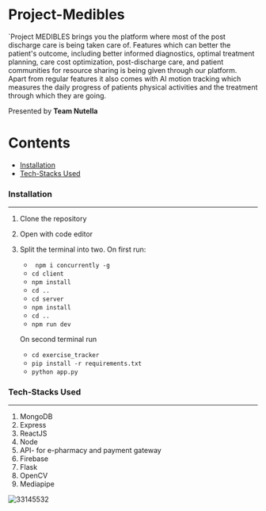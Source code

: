# Project-Medibles

`Project MEDIBLES brings you the platform where most of the post discharge care is being taken care of. Features which can better the patient's outcome, including better informed diagnostics, optimal treatment planning, care cost optimization, post-discharge care, and patient communities for resource sharing is being given through our platform. <br/>
Apart from regular features it also comes with AI motion tracking which measures the daily progress of patients physical activities and the treatment through which they are going.

Presented by <b>Team Nutella</b>


Contents
========

 * [Installation](#installation)
 * [Tech-Stacks Used](#Tech-Stacks-Used)


### Installation
---

1. Clone the repository
2. Open with code editor
3. Split the terminal into two.
    On first run:
    + ` npm i concurrently -g`
    + ` cd client `
    + ` npm install `
    + ` cd .. `
    + ` cd server `
    + ` npm install `
    + ` cd .. `
    + ` npm run dev `
    
    On second terminal run
    + ` cd exercise_tracker `
    + ` pip install -r requirements.txt `
    + ` python app.py `
    

### Tech-Stacks Used
---
<ol>
<li>MongoDB
<li>Express
<br/>
<li>ReactJS
<br/>
<li>Node
<br/>
<li>API- for e-pharmacy and payment gateway
<br/>
<li>Firebase
<br/>
<li>Flask
<br/>
<li>OpenCV
<br/>
<li>Mediapipe
</ol>

![33145532](https://user-images.githubusercontent.com/64356997/151372268-009074e4-b105-49d0-b053-006c89bf430f.png)

